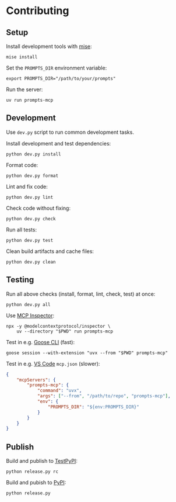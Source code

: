 # Contributing

## Setup

Install development tools with [mise](https://mise.jdx.dev/):

    mise install

Set the `PROMPTS_DIR` environment variable:

    export PROMPTS_DIR="/path/to/your/prompts"

Run the server:

    uv run prompts-mcp

## Development

Use `dev.py` script to run common development tasks.

Install development and test dependencies:

    python dev.py install

Format code:

    python dev.py format

Lint and fix code:

    python dev.py lint

Check code without fixing:

    python dev.py check

Run all tests:

    python dev.py test

Clean build artifacts and cache files:

    python dev.py clean

## Testing

Run all above checks (install, format, lint, check, test) at once:

    python dev.py all

Use [MCP Inspector](https://modelcontextprotocol.io/docs/tools/inspector):

    npx -y @modelcontextprotocol/inspector \
        uv --directory "$PWD" run prompts-mcp

Test in e.g. [Goose CLI](https://block.github.io/goose/docs/quickstart) (fast):

    goose session --with-extension "uvx --from "$PWD" prompts-mcp"

Test in e.g. [VS Code](https://code.visualstudio.com/docs/copilot/customization/mcp-servers) `mcp.json` (slower):

```json
{
    "mcpServers": {
        "prompts-mcp": {
            "command": "uvx",
            "args": ["--from", "/path/to/repo", "prompts-mcp"],
            "env": {
                "PROMPTS_DIR": "${env:PROMPTS_DIR}"
            }
        }
    }
}
```

## Publish

Build and publish to [TestPyPI](https://test.pypi.org/project/prompts-mcp/):

    python release.py rc

Build and pubish to [PyPI](https://pypi.org/project/prompts-mcp/):

    python release.py
